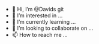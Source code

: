 - 👋 Hi, I’m @Davids git
- 👀 I’m interested in ...
- 🌱 I’m currently learning ...
- 💞️ I’m looking to collaborate on ...
- 📫 How to reach me ...

<!---
Davids git is a ✨ special ✨ repository because its `README.md` (this file) appears on your GitHub profile.
You can click the Preview link to take a look at your changes.
--->
